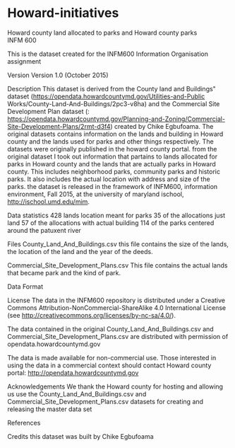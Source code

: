 # Howard-initiatives
Howard county land allocated to parks and Howard county parks  
INFM 600

This is the dataset created for the INFM600 Information Organisation assignment

Version
Version 1.0 (October 2015)

Description
This dataset is derived from the County land and Buildings" dataset  (https://opendata.howardcountymd.gov/Utilities-and-Public Works/County-Land-And-Buildings/2pc3-v8ha) 
and the Commercial Site Development Plan dataset (: https://opendata.howardcountymd.gov/Planning-and-Zoning/Commercial-Site-Development-Plans/2rmt-d3f4) created by Chike Egbufoama.
 The original datasets contains information on the lands and building in Howard county and the lands used for parks and other things respectively. The datasets were originally published
 in the howard county portal.
 from the original dataset I took out information that partains to lands allocated for parks in Howard county and the lands that are actually parks in Howard county. This includes neighborhood parks,
  community parks and historic parks. It also includes the actual location with address and size  of the parks.
  the dataset is released in the framework of INFM600, information environment, Fall 2015, at the university of maryland ischool, http://ischool.umd.edu/mim.
  
  Data statistics
  428 lands location meant for parks
  35 of the allocations just land
  57 of the allocations with actual building
  114 of the parks centered around the patuxent river
 
 
 Files
 County_Land_And_Buildings.csv
 this file contains the size of the lands, the location of the land and the year of the deeds.
 
 Commercial_Site_Development_Plans.csv
 This file contains the actual lands that became park and the kind of park.
 
 
 Data Format
 
 
 
 
 License
 The data in the INFM600 repository is distributed under a Creative Commons 
Attribution-NonCommercial-ShareAlike 4.0 International License (see 
http://creativecommons.org/licenses/by-nc-sa/4.0/).

The data contained in the original County_Land_And_Buildings.csv and Commercial_Site_Development_Plans.csv are distributed with 
permission of opendata.howardcountymd.gov

The data is made available for non-commercial use. Those interested in using the data 
in a commercial context should contact Howard county portal: http://opendata.howardcountymd.gov



Acknowledgements
We thank the Howard county for hosting and allowing us use the County_Land_And_Buildings.csv 
and Commercial_Site_Development_Plans.csv datasets for creating and releasing the master data set

References


Credits
this dataset was built by Chike Egbufoama

